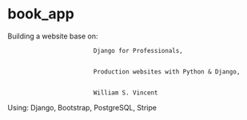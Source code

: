 # book_app
Building a website base on: 


                            Django for Professionals,
                            
                            
                            Production websites with Python & Django,
                            
                            
                            William S. Vincent
                            
Using: Django, Bootstrap, PostgreSQL, Stripe       


